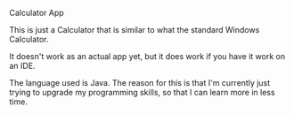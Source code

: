 Calculator App

This is just a Calculator that is similar to what the standard Windows Calculator.

It doesn't work as an actual app yet, but it does work if you have it work on an IDE.

The language used is Java. The reason for this is that I'm currently just trying to upgrade my programming skills, so that I can learn more in less time.
